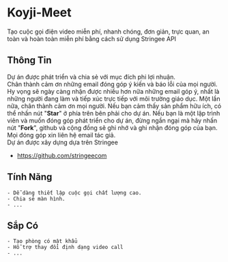 # Koyji-Meet
Tạo cuộc gọi điện video miễn phí, nhanh chóng, đơn giản, trực quan, an toàn và hoàn toàn miễn phí bằng cách sử dụng Stringee API

## Thông Tin
Dự án được phát triển và chia sẻ với mục đích phi lợi nhuận.    
Chân thành cảm ơn những email đóng góp ý kiến và báo lỗi của mọi người. Hy vọng sẽ ngày càng nhận được nhiều hơn nữa những email góp ý, nhất là những người đang làm và tiếp xúc trực tiếp với môi trường giáo dục. Một lần nữa, chân thành cảm ơn mọi người. 
Nếu bạn cảm thấy sản phẩm hữu ích, có thể nhấn nút "**Star**" ở phía trên bên phải cho dự án. Nếu bạn là một lập trình viên và muốn đóng góp phát triển cho dự án, đừng ngần ngại mà hãy nhấn nút "**Fork**", github và cộng đồng sẽ ghi nhớ và ghi nhận đóng góp của bạn.  
Mọi đóng góp xin liên hệ email tác giả.  
Dự án được xây dựng dựa trên Stringee
-   https://github.com/stringeecom


## Tính Năng

    - Dễ dàng thiết lập cuộc gọi chất lượng cao.
    - Chia sẻ màn hình.
    - ...  


## Sắp Có

    - Tạo phòng có mật khẩu
    - Hỗ trợ thay đổi định dạng video call
    - ...
